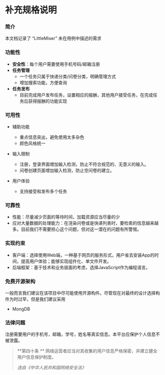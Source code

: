 # 补充规格说明

### 简介

本文档记录了 “LittleMiser” 未在用例中描述的需求

### 功能性

- **安全性**：每个用户需要使用手机号码/邮箱注册
- **任务管理**
  - 一个任务只属于快递分类/问卷分类，明确管理方式
  - 增加搜索功能，方便查询
- **任务发布**
  - 目前完成用户发布任务，设置相应的报酬，其他用户接受任务，在完成任务后获得报酬的功能实现

### 可用性

- 辅助功能

  - 重点信息突出，避免使用太多杂色
  - 颜色风格统一
- 输入限制
  - 注册，登录界面增加输入检测，防止不符合规范的、无意义的输入。
  - 问卷创建页面增加输入检测，防止空问卷的建立。
- 用户体验

  - 支持接受和发布多个任务

### 可靠性

- 性能：尽量减少页面的等待时间，加载资源应当尽量的少
- 应对大量数据的处理能力：在渲染问卷或是快递列表时，要检索的信息越来越多。目前我们不需要担心这个问题，但对这一潜在的问题有所警惕。

### 实现约束

- 客户端：选择使用Web端，一种基于网页的服务形式，用户省去安装App的时间，提高用户体验；能够实现组件化、单文件开发。
- 后端框架：基于技术和业务层面的考虑，选择JavaScript作为编程语言。

### 免费开源架构

一般而言我们建议在该项目中尽可能使用开源构件。尽管现在对最终的设计选择构件为时过早，但是我们建议采用

- MongDB

### 法律问题

注册需要用户的手机号，邮箱，学号，姓名等真实信息。本平台应保护个人信息不被泄露。

>**第四十条 ** 网络运营者应当对其收集的用户信息严格保密，并建立健全用户信息保护制度。
>
>*选自《中华人民共和国网络安全法》*	
